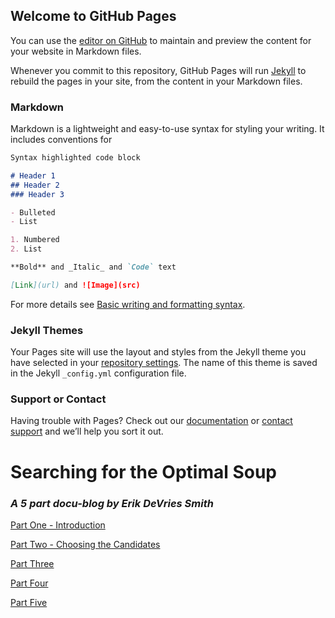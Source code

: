 ## Welcome to GitHub Pages

You can use the [editor on GitHub](https://github.com/jklpo360/Optimal_Soup_Project/edit/gh-pages/index.md) to maintain and preview the content for your website in Markdown files.

Whenever you commit to this repository, GitHub Pages will run [Jekyll](https://jekyllrb.com/) to rebuild the pages in your site, from the content in your Markdown files.

### Markdown

Markdown is a lightweight and easy-to-use syntax for styling your writing. It includes conventions for

```markdown
Syntax highlighted code block

# Header 1
## Header 2
### Header 3

- Bulleted
- List

1. Numbered
2. List

**Bold** and _Italic_ and `Code` text

[Link](url) and ![Image](src)
```

For more details see [Basic writing and formatting syntax](https://docs.github.com/en/github/writing-on-github/getting-started-with-writing-and-formatting-on-github/basic-writing-and-formatting-syntax).

### Jekyll Themes

Your Pages site will use the layout and styles from the Jekyll theme you have selected in your [repository settings](https://github.com/jklpo360/Optimal_Soup_Project/settings/pages). The name of this theme is saved in the Jekyll `_config.yml` configuration file.

### Support or Contact

Having trouble with Pages? Check out our [documentation](https://docs.github.com/categories/github-pages-basics/) or [contact support](https://support.github.com/contact) and we’ll help you sort it out.




# Searching for the Optimal Soup

### _A 5 part docu-blog by Erik DeVries Smith_ 


[Part One - Introduction](https://jklpo360.github.io/Optimal_Soup_Project/parts/partone)

[Part Two - Choosing the Candidates](https://jklpo360.github.io/Optimal_Soup_Project/parts/parttwo.md)

[Part Three](https://jklpo360.github.io/Optimal_Soup_Project/parts/partthree.md)

[Part Four](https://jklpo360.github.io/Optimal_Soup_Project/parts/partfour.md)

[Part Five](https://jklpo360.github.io/Optimal_Soup_Project/parts/partfive.md)